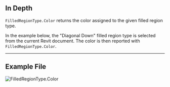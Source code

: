## In Depth
`FilledRegionType.Color` returns the color assigned to the given filled region type.

In the example below, the "Diagonal Down" filled region type is selected from the current Revit document. The color is then reported with `FilledRegionType.Color`.

___
## Example File

![FilledRegionType.Color](./Revit.Elements.FilledRegionType.Color_img.jpg)